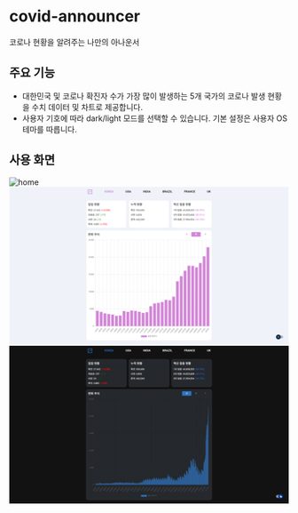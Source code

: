 # covid-announcer

코로나 현황을 알려주는 나만의 아나운서

## 주요 기능

- 대한민국 및 코로나 확진자 수가 가장 많이 발생하는 5개 국가의 코로나 발생 현황을 수치 데이터 및 차트로 제공합니다.
- 사용자 기호에 따라 dark/light 모드를 선택할 수 있습니다. 기본 설정은 사용자 OS 테마를 따릅니다.

## 사용 화면

![home](./image/home.gif)
![light-mode](./image/light-mode.png)
![dark-mode](./image/dark-mode.png)
